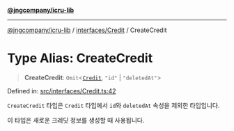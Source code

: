 [**@jngcompany/icru-lib**](../../../README.md)

***

[@jngcompany/icru-lib](../../../README.md) / [interfaces/Credit](../README.md) / CreateCredit

# Type Alias: CreateCredit

> **CreateCredit**: `Omit`\<[`Credit`](../interfaces/Credit.md), `"id"` \| `"deletedAt"`\>

Defined in: [src/interfaces/Credit.ts:42](https://github.com/jngcompany/icru-lib/blob/d3a4d9c24074b22f396121b6f6d7c5106c66ae75/src/interfaces/Credit.ts#L42)

`CreateCredit` 타입은 `Credit` 타입에서 `id`와 `deletedAt` 속성을 제외한 타입입니다.

이 타입은 새로운 크레딧 정보를 생성할 때 사용됩니다.
